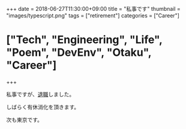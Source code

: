 +++
date = 2018-06-27T11:30:00+09:00
title = "私事です"
thumbnail = "images/typescript.png"
tags = ["retirement"]
categories = ["Career"]
# ["Tech", "Engineering", "Life", "Poem", "DevEnv", "Otaku", "Career"]
+++

私事ですが、[退職](http://amzn.asia/0Nbn63M)しました。

しばらく有休消化を頂きます。

次も東京です。
